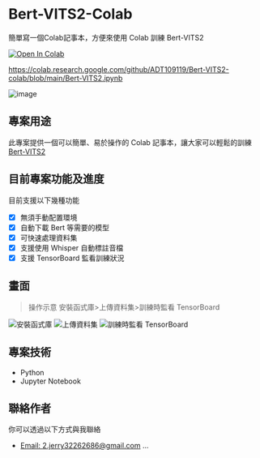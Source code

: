 # Bert-VITS2-Colab
簡單寫一個Colab記事本，方便來使用 Colab 訓練 Bert-VITS2

[![Open In Colab](https://colab.research.google.com/assets/colab-badge.svg)](https://colab.research.google.com/github/ADT109119/Bert-VITS2-colab/blob/main/Bert-VITS2.ipynb)

https://colab.research.google.com/github/ADT109119/Bert-VITS2-colab/blob/main/Bert-VITS2.ipynb

![image](https://github.com/ADT109119/Bert-VITS2-Colab/assets/106337749/61951fb5-0025-46f4-9075-48584fb2141c)


## 專案用途

此專案提供一個可以簡單、易於操作的 Colab 記事本，讓大家可以輕鬆的訓練 [Bert-VITS2](https://github.com/fishaudio/Bert-VITS2)

## 目前專案功能及進度

目前支援以下幾種功能
- [x] 無須手動配置環境
- [x] 自動下載 Bert 等需要的模型
- [x] 可快速處理資料集
- [x] 支援使用 Whisper 自動標註音檔
- [x] 支援 TensorBoard 監看訓練狀況

## 畫面

> 操作示意 安裝函式庫>上傳資料集>訓練時監看 TensorBoard

![安裝函式庫](https://github.com/ADT109119/Bert-VITS2-Colab/assets/106337749/41b448eb-9ef8-4ec8-a783-1ae7501a35f7)
![上傳資料集](https://github.com/ADT109119/Bert-VITS2-Colab/assets/106337749/9d9d3b8f-8790-425d-b2af-bd633174b08a)
![訓練時監看 TensorBoard](https://github.com/ADT109119/Bert-VITS2-Colab/assets/106337749/590e2936-0981-411a-8326-651e2d1bbe2c)

## 專案技術

- Python
- Jupyter Notebook

## 聯絡作者

你可以透過以下方式與我聯絡

- [Email: 2.jerry32262686@gmail.com](mailto:2.jerry32262686@gmail.com)
...
